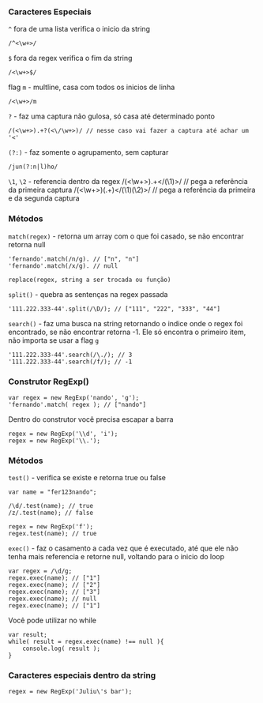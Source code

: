 ### Caracteres Especiais
`^` fora de uma lista verifica o inicio da string
```
/^<\w+>/
```
`$` fora da regex verifica o fim da string
```
/<\w+>$/
```

flag `m` - multline, casa com todos os inicios de linha
```
/<\w+>/m
```
`?` - faz uma captura não gulosa, só casa até determinado ponto
```
/(<\w+>).+?(<\/\w+>)/ // nesse caso vai fazer a captura até achar um '<'
```
`(?:)` - faz somente o agrupamento, sem capturar
```
/jun(?:n|l)ho/
```
`\1`, `\2` - referencia dentro da regex
		/(<\w+>).+<\/(\1)>/ // pega a referência da primeira captura
		/(<\w+>)(.+)<\/(\1)(\2)>/ // pega a referência da primeira e da segunda captura

### Métodos

`match(regex)` - retorna um array com o que foi casado, se não encontrar retorna null
```
'fernando'.match(/n/g). // ["n", "n"]
'fernando'.match(/x/g). // null
```

`replace(regex, string a ser trocada ou função)`

`split()` - quebra as sentenças na regex passada
```
'111.222.333-44'.split(/\D/); // ["111", "222", "333", "44"]
```

`search()` - faz uma busca na string retornando o indice onde o regex foi encontrado, se não encontrar retorna -1. Ele só encontra o primeiro item, não importa se usar a flag `g`
```
'111.222.333-44'.search(/\./); // 3
'111.222.333-44'.search(/f/); // -1
```

### Construtor RegExp()
```
var regex = new RegExp('nando', 'g');
'fernando'.match( regex ); // ["nando"]
```

Dentro do construtor você precisa escapar a barra
```
regex = new RegExp('\\d', 'i');
regex = new RegExp('\\.');
```
### Métodos 
`test()` - verifica se existe e retorna true ou false
```
var name = "fer123nando";

/\d/.test(name); // true
/z/.test(name); // false

regex = new RegExp('f');
regex.test(name); // true
```
`exec()` - faz o casamento a cada vez que é executado, até que ele não tenha mais referencia e retorne null, voltando para o inicio do loop
```
var regex = /\d/g;
regex.exec(name); // ["1"]
regex.exec(name); // ["2"]
regex.exec(name); // ["3"]
regex.exec(name); // null
regex.exec(name); // ["1"]
```

Você pode utilizar no while
```
var result;
while( result = regex.exec(name) !== null ){
    console.log( result );
}
```

### Caracteres especiais dentro da string
```
regex = new RegExp('Juliu\'s bar');
```